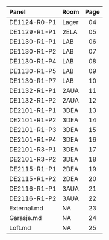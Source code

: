 |     Panel    | Room | Page |
|:-------------|:-----|:----:|
| DE1124-R0-P1 | Lager|  04  |
| DE1129-R1-P1 | 2ELA |  05  |
| DE1130-R1-P1 | LAB  |  06  |
| DE1130-R1-P2 | LAB  |  07  |
| DE1130-R1-P4 | LAB  |  08  |
| DE1130-R1-P5 | LAB  |  09  |
| DE1130-R1-P7 | LAB  |  10  |
| DE1132-R1-P1 | 2AUA |  11  |
| DE1132-R1-P2 | 2AUA |  12  |
| DE2101-R1-P1 | 3DEA |  13  |
| DE2101-R1-P2 | 3DEA |  14  | 
| DE2101-R1-P3 | 3DEA |  15  |
| DE2101-R1-P4 | 3DEA |  16  |
| DE2101-R3-P1 | 3DEA |  17  |
| DE2101-R3-P2 | 3DEA |  18  |
| DE2115-R1-P1 | 2DEA |  19  |
| DE2115-R1-P2 | 2DEA |  20  |
| DE2116-R1-P1 | 3AUA |  21  |
| DE2116-R1-P2 | 3AUA |  22  |
| External.md  |  NA  |  23  |
| Garasje.md   |  NA  |  24  |
| Loft.md      |  NA  |  25  |

